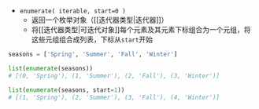 - `enumerate( iterable, start=0 )`
	- 返回一个枚举对象（[[迭代器类型|迭代器]]）
	- 将[[迭代器类型|可迭代对象]]每个元素及其元素下标组合为一个元组，将这些元组组合成列表，下标从`start`开始
```python
seasons = ['Spring', 'Summer', 'Fall', 'Winter']  

list(enumerate(seasons))  
# [(0, 'Spring'), (1, 'Summer'), (2, 'Fall'), (3, 'Winter')]  

list(enumerate(seasons, start=1)) 
# [(1, 'Spring'), (2, 'Summer'), (3, 'Fall'), (4, 'Winter')]
```